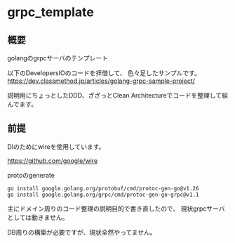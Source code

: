 # grpc_template 

## 概要
golangのgrpcサーバのテンプレート

以下のDevelopersIOのコードを拝借して、 色々足したサンプルです。
https://dev.classmethod.jp/articles/golang-grpc-sample-project/

説明用にちょっとしたDDD、ざざっとClean Architectureでコードを整理して組んでます。

## 前提

DIのためにwireを使用しています。

https://github.com/google/wire

protoのgenerate

``` 
go install google.golang.org/protobuf/cmd/protoc-gen-go@v1.26
go install google.golang.org/grpc/cmd/protoc-gen-go-grpc@v1.1
```

主にドメイン周りのコード整理の説明目的で書き直したので、 現状grpcサーバとしては動きません。

DB周りの構築が必要ですが、現状全然やってません。
